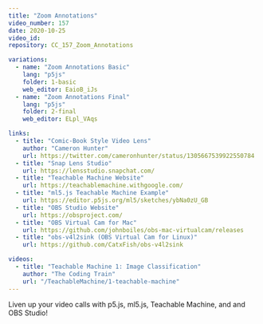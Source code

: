 ```yaml
---
title: "Zoom Annotations"
video_number: 157
date: 2020-10-25
video_id: 
repository: CC_157_Zoom_Annotations

variations:
  - name: "Zoom Annotations Basic"
    lang: "p5js"
    folder: 1-basic
    web_editor: EaioB_iJs
  - name: "Zoom Annotations Final"
    lang: "p5js"
    folder: 2-final
    web_editor: ELpl_VAqs

links:
  - title: "Comic-Book Style Video Lens"
    author: "Cameron Hunter"
    url: https://twitter.com/cameronhunter/status/1305667539922550784
  - title: "Snap Lens Studio"
    url: https://lensstudio.snapchat.com/
  - title: "Teachable Machine Website"
    url: https://teachablemachine.withgoogle.com/
  - title: "ml5.js Teachable Machine Example"
    url: https://editor.p5js.org/ml5/sketches/ybNa0zU_GB
  - title: "OBS Studio Website"
    url: https://obsproject.com/
  - title: "OBS Virtual Cam for Mac"
    url: https://github.com/johnboiles/obs-mac-virtualcam/releases
  - title: "obs-v4l2sink (OBS Virtual Cam for Linux)"
    url: https://github.com/CatxFish/obs-v4l2sink

videos:
  - title: "Teachable Machine 1: Image Classification"
    author: "The Coding Train"
    url: "/TeachableMachine/1-teachable-machine"
---
```


Liven up your video calls with p5.js, ml5.js, Teachable Machine, and and OBS Studio!

